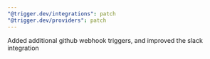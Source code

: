 ```yaml
---
"@trigger.dev/integrations": patch
"@trigger.dev/providers": patch
---
```


Added additional github webhook triggers, and improved the slack integration
